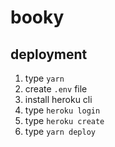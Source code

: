 # booky


## deployment

1. type `yarn`
1. create `.env` file
1. install heroku cli
1. type `heroku login`
1. type `heroku create`
1. type `yarn deploy`